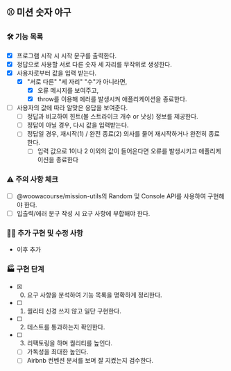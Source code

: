 ## ⚾️ 미션 숫자 야구  
### 🛠️ 기능 목록  
- [x] 프로그램 시작 시 시작 문구를 출력한다.  
- [x] 정답으로 사용할 서로 다른 숫자 세 자리를 무작위로 생성한다.  
- [x] 사용자로부터 값을 입력 받는다.  
  - [x] "서로 다른" "세 자리" "수"가 아니라면,  
    - [x] 오류 메시지를 보여주고, 
    - [x] throw를 이용해 에러를 발생시켜 애플리케이션을 종료한다.
- [ ] 사용자의 값에 따라 알맞은 응답을 보여준다.   
  - [ ] 정답과 비교하여 힌트(볼 스트라이크 개수 or 낫싱) 정보를 제공한다.  
  - [ ] 정답이 아닐 경우, 다시 값을 입력받는다.  
  - [ ] 정답일 경우, 재시작(1) / 완전 종료(2) 의사를 물어 재시작하거나 완전히 종료한다.    
    - [ ] 입력 값으로 1이나 2 이외의 값이 들어온다면 오류를 발생시키고 애플리케이션을 종료한다
  
### ⚠️ 주의 사항 체크  
- [ ] @woowacourse/mission-utils의 Random 및 Console API를 사용하여 구현해야 한다.  
- [ ] 입출력/에러 문구 작성 시 요구 사항에 부합해야 한다.  
  
### ✍🏻 추가 구현 및 수정 사항  
- 이후 추가  
  
### 🏭 구현 단계  
- [x] 0. 요구 사항을 분석하여 기능 목록을 명확하게 정리한다.  
- [ ] 1. 퀄리티 신경 쓰지 않고 일단 구현한다.  
- [ ] 2. 테스트를 통과하는지 확인한다.   
- [ ] 3. 리팩토링을 하며 퀄리티를 높인다.  
  - [ ] 가독성을 최대한 높인다.  
  - [ ] Airbnb 컨벤션 문서를 보며 잘 지켰는지 검수한다.  
